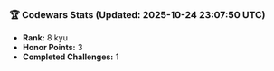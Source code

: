 ### 🏆 Codewars Stats (Updated: 2025-10-24 23:07:50 UTC)

- **Rank:** 8 kyu
- **Honor Points:** 3
- **Completed Challenges:** 1

